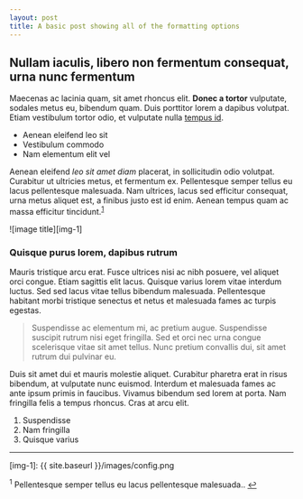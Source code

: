 ```yaml
---
layout: post
title: A basic post showing all of the formatting options
---
```


## Nullam iaculis, libero non fermentum consequat, urna nunc fermentum


Maecenas ac lacinia quam, sit amet rhoncus elit. **Donec a tortor** vulputate, sodales metus eu, bibendum quam. Duis porttitor lorem a dapibus volutpat. Etiam vestibulum tortor odio, et vulputate nulla [tempus id][lnk-1]. 


* Aenean eleifend leo sit
* Vestibulum commodo
* Nam elementum elit vel


Aenean eleifend *leo sit amet diam* placerat, in sollicitudin odio volutpat. Curabitur ut ultricies metus, et fermentum ex. Pellentesque semper tellus eu lacus pellentesque malesuada. Nam ultrices, lacus sed efficitur consequat, urna metus aliquet est, a finibus justo est id enim. Aenean tempus quam ac massa efficitur tincidunt.<sup id="a1">[1](#f1)</sup>

![image title][img-1]


### Quisque purus lorem, dapibus rutrum


Mauris tristique arcu erat. Fusce ultrices nisi ac nibh posuere, vel aliquet orci congue. Etiam sagittis elit lacus. Quisque varius lorem vitae interdum luctus. Sed sed lacus vitae tellus bibendum malesuada. Pellentesque habitant morbi tristique senectus et netus et malesuada fames ac turpis egestas. 

>Suspendisse ac elementum mi, ac pretium augue. Suspendisse suscipit rutrum nisi eget fringilla. Sed et orci nec urna congue scelerisque vitae sit amet tellus. Nunc pretium convallis dui, sit amet rutrum dui pulvinar eu. 


Duis sit amet dui et mauris molestie aliquet. Curabitur pharetra erat in risus bibendum, at vulputate nunc euismod. Interdum et malesuada fames ac ante ipsum primis in faucibus. Vivamus bibendum sed lorem at porta. Nam fringilla felis a tempus rhoncus. Cras at arcu elit.


1. Suspendisse
2. Nam fringilla
3. Quisque varius

---

[lnk-1]: http://www.google.com
[img-1]: {{ site.baseurl }}/images/config.png
<p class="footnote"><sup id="f1">1</sup> Pellentesque semper tellus eu lacus pellentesque malesuada.. <a href="a1">↩</a></p>
